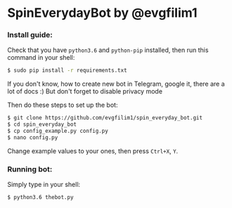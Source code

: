 # SpinEverydayBot by @evgfilim1

### Install guide:
Check that you have `python3.6` and `python-pip` installed, then run this command in your shell:
```bash 
$ sudo pip install -r requirements.txt
```

If you don't know, how to create new bot in Telegram, google it, there are a lot of docs :)
But don't forget to disable privacy mode

Then do these steps to set up the bot:
```bash
$ git clone https://github.com/evgfilim1/spin_everyday_bot.git
$ cd spin_everyday_bot
$ cp config_example.py config.py
$ nano config.py
```
Change example values to your ones, then press `Ctrl+X`, `Y`.

### Running bot:

Simply type in your shell:
```bash 
$ python3.6 thebot.py
```
